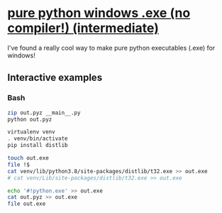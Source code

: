 # [pure python windows .exe (no compiler!) (intermediate)](https://youtu.be/nzaH5n-Xk64)

I've found a really cool way to make pure python executables (.exe) for windows!

## Interactive examples

### Bash

```bash
zip out.pyz __main__.py
python out.pyz

virtualenv venv
. venv/bin/activate
pip install distlib

touch out.exe
file !$
cat venv/lib/python3.8/site-packages/distlib/t32.exe >> out.exe
# cat venv/Lib/site-packages/distlib/t32.exe >> out.exe

echo '#!python.exe' >> out.exe
cat out.pyz >> out.exe
file out.exe
```
